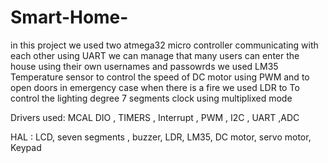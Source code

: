 # Smart-Home-
in this project we used two atmega32 micro controller communicating  with each other using UART 
we can manage that many users can enter the house using their own usernames and passowrds
we used LM35 Temperature sensor to control the speed of DC motor using PWM and to open doors in emergency case when there is a fire 
we used LDR to To control the lighting degree
7 segments clock using multiplixed mode 

Drivers used:
MCAL  DIO , TIMERS , Interrupt , PWM , I2C , UART ,ADC

HAL : LCD, seven segments ,  buzzer, LDR, LM35, DC motor, servo motor, Keypad
